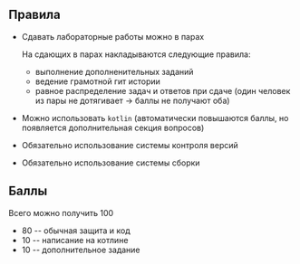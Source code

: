 ## Правила
- Сдавать лабораторные работы можно в парах

    На сдающих в парах накладываются следующие правила:

    - выполнение дополненительных заданий
    - ведение грамотной гит истории
    - равное распределение задач и ответов при сдаче (один человек из пары не дотягивает -> баллы не получают оба)


- Можно использовать `kotlin` (автоматически повышаются баллы, но появляется дополнительная секция вопросов)


- Обязательно использование системы контроля версий


- Обязательно использование системы сборки


## Баллы
  
Всего можно получить 100
- 80 -- обычная защита и код
- 10 -- написание на котлине
- 10 -- дополнительное задание

